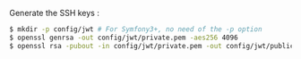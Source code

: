 Generate the SSH keys :

``` bash
$ mkdir -p config/jwt # For Symfony3+, no need of the -p option
$ openssl genrsa -out config/jwt/private.pem -aes256 4096
$ openssl rsa -pubout -in config/jwt/private.pem -out config/jwt/public.pem
```